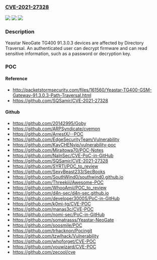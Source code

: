### [CVE-2021-27328](https://cve.mitre.org/cgi-bin/cvename.cgi?name=CVE-2021-27328)
![](https://img.shields.io/static/v1?label=Product&message=n%2Fa&color=blue)
![](https://img.shields.io/static/v1?label=Version&message=n%2Fa&color=blue)
![](https://img.shields.io/static/v1?label=Vulnerability&message=n%2Fa&color=brighgreen)

### Description

Yeastar NeoGate TG400 91.3.0.3 devices are affected by Directory Traversal. An authenticated user can decrypt firmware and can read sensitive information, such as a password or decryption key.

### POC

#### Reference
- http://packetstormsecurity.com/files/161560/Yeastar-TG400-GSM-Gateway-91.3.0.3-Path-Traversal.html
- https://github.com/SQSamir/CVE-2021-27328

#### Github
- https://github.com/20142995/Goby
- https://github.com/ARPSyndicate/cvemon
- https://github.com/ArrestX/--POC
- https://github.com/EdgeSecurityTeam/Vulnerability
- https://github.com/KayCHENvip/vulnerability-poc
- https://github.com/Miraitowa70/POC-Notes
- https://github.com/NaInSec/CVE-PoC-in-GitHub
- https://github.com/SQSamir/CVE-2021-27328
- https://github.com/SYRTI/POC_to_review
- https://github.com/SexyBeast233/SecBooks
- https://github.com/SouthWind0/southwind0.github.io
- https://github.com/Threekiii/Awesome-POC
- https://github.com/WhooAmii/POC_to_review
- https://github.com/d4n-sec/d4n-sec.github.io
- https://github.com/developer3000S/PoC-in-GitHub
- https://github.com/k0mi-tg/CVE-POC
- https://github.com/manas3c/CVE-POC
- https://github.com/nomi-sec/PoC-in-GitHub
- https://github.com/somatrasss/Yeastar-NeoGate
- https://github.com/soosmile/POC
- https://github.com/trhacknon/Pocingit
- https://github.com/tzwlhack/Vulnerability
- https://github.com/whoforget/CVE-POC
- https://github.com/youwizard/CVE-POC
- https://github.com/zecool/cve

